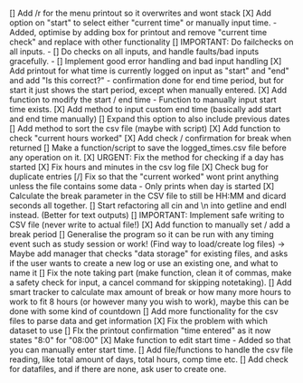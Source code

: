 [] Add /r for the menu printout so it overwrites and wont stack
[X] Add option on "start" to select either "current time" or manually input time.
    - Added, optimise by adding box for printout and remove "current time check" and replace with other functionality
[] IMPORTANT: Do failchecks on all inputs.
    - [] Do checks on all inputs, and handle faults/bad inputs gracefully. 
    - [] Implement good error handling and bad input handling
[X] Add printout for what time is currently logged on input as "start" and "end" and add "Is this correct?" 
    - confirmation done for end time period, but for start it just shows the start period, except when manually entered.
[X] Add function to modify the start / end time
    - Function to manually input start time exists.
[X] Add method to input custom end time (basically add start and end time manually)
    [] Expand this option to also include previous dates
[] Add method to sort the csv file (maybe with script)
[X] Add function to check "current hours worked"
[X] Add check / confirmation for break when returned
[] Make a function/script to save the logged_times.csv file before any operation on it.
[X] URGENT: Fix the method for checking if a day has started
[X] Fix hours and minutes in the csv log file
[X] Check bug for duplicate entries
[/] Fix so that the "current worked" wont print anything unless the file contains some data
    - Only prints when day is started
[X] Calculate the break parameter in the CSV file to still be HH:MM and dicard seconds all together.
[] Start refactoring all cin and \n into getline and endl instead. (Better for text outputs)
[] IMPORTANT: Implement safe writing to CSV file (never write to actual file!)
[X] Add function to manually set / add a break period
[] Generalise the program so it can be run with any timing event such as study session or work! (Find way to load/create log files) -> Maybe add manager that checks "data storage" for existing files, and asks if the user wants to create a new log or use an existing one, and what to name it
[] Fix the note taking part (make function, clean it of commas, make a safety check for input, a cancel command for skipping notetaking).
 [] Add smart tracker to calculate max amount of break or how many more hours to work to fit 8 hours (or however many you wish to work), maybe this can be done with some kind of countdown
[] Add more functionality for the csv files to parse data and get information
[X] Fix the problem with which dataset to use
[] FIx the printout confirmation "time entered" as it now states "8:0" for "08:00"
[X] Make function to edit start time
    - Added so that you can manually enter start time.
[] Add file/functions to handle the csv file reading, like total amount of days, total hours, comp time etc.
[] Add check for datafiles, and if there are none, ask user to create one.
